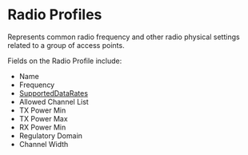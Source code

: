 # Radio Profiles

Represents common radio frequency and other radio physical settings related to a group of access points.

Fields on the Radio Profile include:

- Name
- Frequency
- [SupportedDataRates](supporteddatarate.md)
- Allowed Channel List
- TX Power Min
- TX Power Max
- RX Power Min
- Regulatory Domain
- Channel Width
